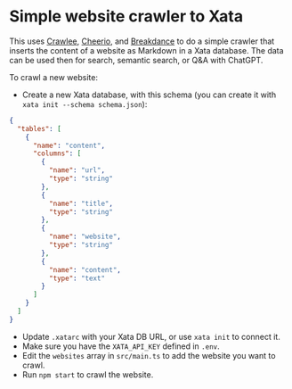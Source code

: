 # Simple website crawler to Xata

This uses [Crawlee](crawlee.dev), [Cheerio](https://cheerio.js.org/), and [Breakdance](https://breakdance.github.io/breakdance/) to do a simple crawler that inserts the content of a website as Markdown in a Xata database. The data can be used then for search, semantic search, or Q&A with ChatGPT.

To crawl a new website:

* Create a new Xata database, with this schema (you can create it with `xata init --schema schema.json`):

```json
{
  "tables": [
    {
      "name": "content",
      "columns": [
        {
          "name": "url",
          "type": "string"
        },
        {
          "name": "title",
          "type": "string"
        },
        {
          "name": "website",
          "type": "string"
        },
        {
          "name": "content",
          "type": "text"
        }
      ]
    }
  ]
}
```
* Update `.xatarc` with your Xata DB URL, or use `xata init` to connect it.
* Make sure you have the `XATA_API_KEY` defined in `.env`.
* Edit the `websites` array in `src/main.ts` to add the website you want to crawl.
* Run `npm start` to crawl the website.

